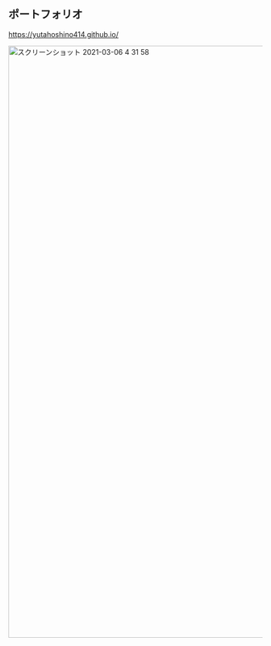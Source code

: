 ## ポートフォリオ  
https://yutahoshino414.github.io/

<img width="1176" alt="スクリーンショット 2021-03-06 4 31 58" src="https://user-images.githubusercontent.com/72447845/110164660-04925f00-7e35-11eb-8ad5-0162c32dad68.png">
